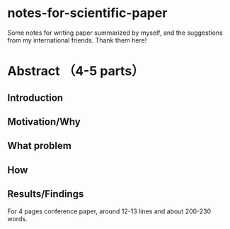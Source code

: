 # notes-for-scientific-paper
Some notes for writing paper summarized by myself, and the suggestions from my international friends. Thank them here! 
# Abstract （4-5 parts）
## Introduction
## Motivation/Why
## What problem
## How
## Results/Findings
For 4 pages conference paper, around 12-13 lines and about 200-230 words.
